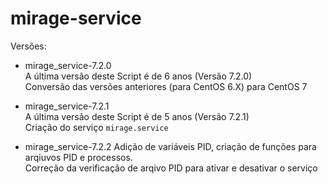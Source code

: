 # mirage-service

Versões:

- mirage_service-7.2.0  
A última versão deste Script é de 6 anos (Versão 7.2.0)  
Conversão das versões anteriores (para CentOS 6.X) para CentOS 7  

- mirage_service-7.2.1  
A última versão deste Script é de 5 anos (Versão 7.2.1)  
Criação do serviço `mirage.service`  

- mirage_service-7.2.2
Adição de variáveis PID, criação de funções para arqiuvos PID e processos.  
Correção da verificação de arqivo PID para ativar e desativar o serviço  
